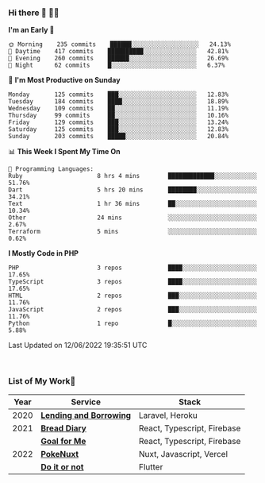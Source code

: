 ### Hi there 👋 🧑‍💻



<!--START_SECTION:waka-->
**I'm an Early 🐤** 

```text
🌞 Morning    235 commits    ██████░░░░░░░░░░░░░░░░░░░   24.13% 
🌆 Daytime    417 commits    ██████████░░░░░░░░░░░░░░░   42.81% 
🌃 Evening    260 commits    ██████░░░░░░░░░░░░░░░░░░░   26.69% 
🌙 Night      62 commits     █░░░░░░░░░░░░░░░░░░░░░░░░   6.37%

```
📅 **I'm Most Productive on Sunday** 

```text
Monday       125 commits    ███░░░░░░░░░░░░░░░░░░░░░░   12.83% 
Tuesday      184 commits    ████░░░░░░░░░░░░░░░░░░░░░   18.89% 
Wednesday    109 commits    ██░░░░░░░░░░░░░░░░░░░░░░░   11.19% 
Thursday     99 commits     ██░░░░░░░░░░░░░░░░░░░░░░░   10.16% 
Friday       129 commits    ███░░░░░░░░░░░░░░░░░░░░░░   13.24% 
Saturday     125 commits    ███░░░░░░░░░░░░░░░░░░░░░░   12.83% 
Sunday       203 commits    █████░░░░░░░░░░░░░░░░░░░░   20.84%

```


📊 **This Week I Spent My Time On** 

```text
💬 Programming Languages: 
Ruby                     8 hrs 4 mins        █████████████░░░░░░░░░░░░   51.76% 
Dart                     5 hrs 20 mins       ████████░░░░░░░░░░░░░░░░░   34.21% 
Text                     1 hr 36 mins        ██░░░░░░░░░░░░░░░░░░░░░░░   10.34% 
Other                    24 mins             ░░░░░░░░░░░░░░░░░░░░░░░░░   2.67% 
Terraform                5 mins              ░░░░░░░░░░░░░░░░░░░░░░░░░   0.62%

```

**I Mostly Code in PHP** 

```text
PHP                      3 repos             ████░░░░░░░░░░░░░░░░░░░░░   17.65% 
TypeScript               3 repos             ████░░░░░░░░░░░░░░░░░░░░░   17.65% 
HTML                     2 repos             ███░░░░░░░░░░░░░░░░░░░░░░   11.76% 
JavaScript               2 repos             ███░░░░░░░░░░░░░░░░░░░░░░   11.76% 
Python                   1 repo              █░░░░░░░░░░░░░░░░░░░░░░░░   5.88%

```



 Last Updated on 12/06/2022 19:35:51 UTC
<!--END_SECTION:waka-->


<br />

### List of My Work🚀

| Year | Service | Stack |
|--|--|--|
| 2020 | [**Lending and Borrowing**](https://lending-and-borrowing.herokuapp.com/) | Laravel, Heroku |
| 2021 | [**Bread Diary**](https://bread-diary-web.web.app/) | React, Typescript, Firebase |
|  | [**Goal for Me**](https://goal-for-me.web.app/) | React, Typescript, Firebase |
| 2022 | [**PokeNuxt**](https://pokenuxt.vercel.app/) | Nuxt, Javascript, Vercel |
|  | [**Do it or not**](https://apps.apple.com/jp/app/do-it-or-not/id1613818865) | Flutter |